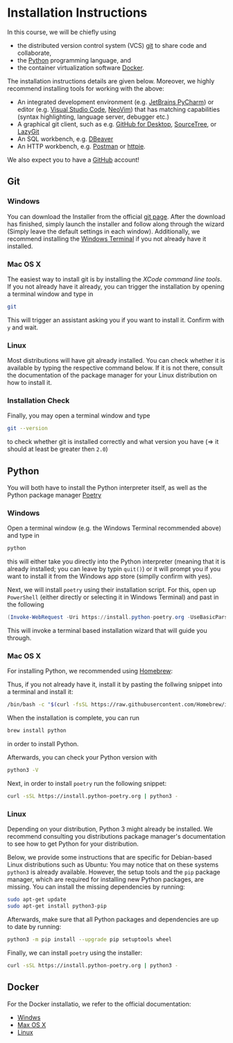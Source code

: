 # Installation Instructions

In this course, we will be chiefly using 

- the distributed version control system (VCS) [git](https://git-scm.com/) to share code and collaborate, 
- the [Python](https://www.python.org/) programming language, and
- the container virtualization software [Docker](https://www.docker.com/).

The installation instructions details are given below.
Moreover, we highly recommend installing tools for working with the above:

- An integrated development environment (e.g. [JetBrains PyCharm](https://www.jetbrains.com/pycharm/)) or editor (e.g. [Visual Studio Code](https://code.visualstudio.com/), [NeoVim](https://neovim.io/)) that 
has matching capabilities (syntax highlighting, language server, debugger etc.)
- A graphical git client, such as e.g. [GitHub for Desktop](https://desktop.github.com/), [SourceTree](https://www.sourcetreeapp.com/), or [LazyGit](https://github.com/jesseduffield/lazygit) 
- An SQL workbench, e.g. [DBeaver](https://dbeaver.io/)
- An HTTP workbench, e.g. [Postman](https://www.postman.com/) or [httpie](https://httpie.io/cli).

We also expect you to have a [GitHub](https://github.com/) account!

## Git

### Windows 

You can download the Installer from the official [git page](https://git-scm.com/download/win).
After the download has finished, simply launch the installer and follow along through the wizard (Simply leave the default settings in each window).
Additionally, we recommend installing the [Windows Terminal](https://apps.microsoft.com/detail/9N0DX20HK701?hl=nb-no&gl=no) if you not already have it installed.

### Mac OS X

The easiest way to install git is by installing the _XCode command line tools_.
If you not already have it already, you can trigger the installation by opening a terminal window and type in 
```bash
git
```
This will trigger an assistant asking you if you want to install it. Confirm with `y` and wait.


### Linux

Most distributions will have git already installed. 
You can check whether it is available by typing the respective command below.
If it is not there, consult the documentation of the package manager for your Linux distribution on how to install it.


### Installation Check

Finally, you may open a terminal window and type 
```bash
git --version
```
to check whether git is installed correctly and what version you have (=> it should at least be greater then `2.0`)


## Python 

You will both have to install the Python interpreter itself, as well as the Python package manager [Poetry](https://python-poetry.org/)

### Windows

Open a terminal window (e.g. the Windows Terminal recommended above) and type in 
```bash
python
```
this will either take you directly into the Python interpreter (meaning that it is already installed; you can leave by typin `quit()`) 
or it will prompt you if you want to install it from the Windows app store (simplly confirm with yes).

Next, we will install `poetry` using their installation script.
For this, open up `PowerShell` (either directly or selecting it in Windows Terminal) and past in the following
```PowerShell
(Invoke-WebRequest -Uri https://install.python-poetry.org -UseBasicParsing).Content | python -
```
This will invoke a terminal based installation wizard that will guide you through.

### Mac OS X

For installing Python, we recommended using [Homebrew](https://brew.sh/):

Thus, if you not already have it, install it by pasting the follwing snippet into a terminal and install it:

```bash
/bin/bash -c "$(curl -fsSL https://raw.githubusercontent.com/Homebrew/install/HEAD/install.sh)"
```

When the installation is complete, you can run 
```bash
brew install python
```
in order to install Python. 

Afterwards, you can check your Python version with 
```bash
python3 -V
```

Next, in order to install `poetry` run the following snippet:
```bash
curl -sSL https://install.python-poetry.org | python3 -
```

### Linux

Depending on your distribution, Python 3 might already be installed. 
We recommend consulting you distributions package manager's documentation to see how to get Python for your distribution.

Below, we provide some instructions that are specific for Debian-based Linux distributions such as Ubuntu:
You may notice that on these systems `python3` is already available.
However, the setup tools and the `pip` package manager, which are required for installing new Python packages, are missing.
You can install the missing dependencies by running:
```bash
sudo apt-get update
sudo apt-get install python3-pip
```

Afterwards, make sure that all Python packages and dependencies are up to date by running:
```bash
python3 -m pip install --upgrade pip setuptools wheel
```

Finally, we can install `poetry` using the installer:
```bash
curl -sSL https://install.python-poetry.org | python3 -
```

## Docker

For the Docker installatio, we refer to the official documentation:

- [Windws](https://docs.docker.com/desktop/install/windows-install/)
- [Max OS X](https://docs.docker.com/desktop/install/mac-install/)
- [Linux](https://docs.docker.com/desktop/install/linux-install/)
